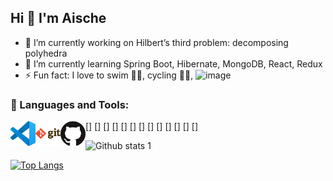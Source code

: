 ##                        Hi 👋 I'm Aische



- 🔭 I’m currently working on Hilbert’s third problem: decomposing polyhedra
- 🌱 I’m currently learning Spring Boot, Hibernate, MongoDB, React, Redux
- ⚡ Fun fact: I love to swim 🏊‍♀️, cycling 🚴‍♀️, 
![image](https://user-images.githubusercontent.com/113926384/209178980-be98d589-6bb8-441d-98e6-b6a6a1323a1b.png)

### 🔧 Languages and Tools:
[<img align="left" alt="Visual Studio Code" width="40px" src="https://raw.githubusercontent.com/github/explore/80688e429a7d4ef2fca1e82350fe8e3517d3494d/topics/visual-studio-code/visual-studio-code.png" />]
[<img align="left" alt="Git" width="40px" src="https://raw.githubusercontent.com/github/explore/80688e429a7d4ef2fca1e82350fe8e3517d3494d/topics/git/git.png" />]
[<img align="left" alt="GitHub" width="40px" src="https://raw.githubusercontent.com/github/explore/78df643247d429f6cc873026c0622819ad797942/topics/github/github.png" />]
[<img align="left" alt="" width="40px" src="https://user-images.githubusercontent.com/113926384/209175969-bf4ebe16-c5d8-4a55-98e7-0def5f3fa1a4.png" />]
[<img align="left" alt="" width="40px" src="https://user-images.githubusercontent.com/113926384/209176004-f33f457e-a6e4-443a-b1b2-6f98e15c40e9.png" />]
[<img align="left" alt="" width="40px" src="https://user-images.githubusercontent.com/113926384/209176820-c5a93ffe-4381-4ad1-8579-145dacad0b80.png" />]
[<img align="left" alt="" width="40px" src="https://user-images.githubusercontent.com/113926384/209176859-d281fd48-93ca-4e04-b30e-c8de11f047b9.png" />]
[<img align="left" alt="" width="40px" src="https://user-images.githubusercontent.com/113926384/209181123-c53f404a-ad3d-4ff7-9180-fa1847a598cd.png" />]
[<img align="left" alt="" width="40px" src="https://user-images.githubusercontent.com/113926384/209184918-5b211345-f58c-4dbf-aa33-a09c9ed1af92.png" />]
[<img align="left" alt="" width="40px" src="https://user-images.githubusercontent.com/113926384/209179787-eeaff532-e7ad-40e9-af63-f0e064620bac.png" />]
[<img align="left" alt="" width="40px" src="https://user-images.githubusercontent.com/113926384/209179974-21f8bcd6-0319-47a9-9396-d212c45eb95e.png" />]
[<img align="left" alt="" width="40px" src="https://user-images.githubusercontent.com/113926384/209181288-a7a3e748-6f50-4828-92be-157699d7d14b.png" />]
[<img align="left" alt="" width="40px" src="https://user-images.githubusercontent.com/113926384/209327089-383ea7bb-7809-4eda-b39a-cfa752b855fa.png">]




![Github stats 1](https://github-readme-stats.vercel.app/api?username=AsBay&show_icons=true&theme=gradient) 

[![Top Langs](https://github-readme-stats.vercel.app/api/top-langs/?username=AsBay&layout=compact)](https://github.com/AsBay/github-readme-stats)


